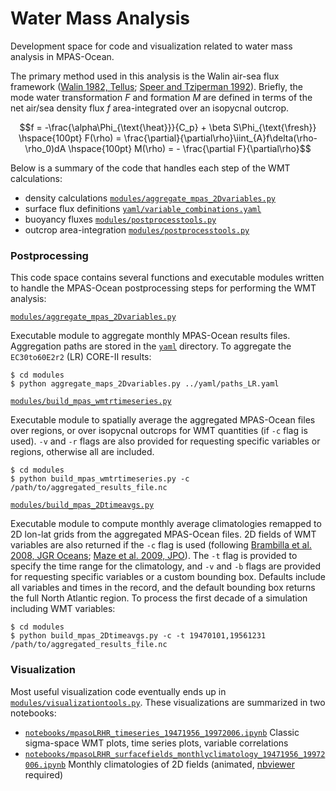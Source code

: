 # Water Mass Analysis

Development space for code and visualization related to water mass analysis in MPAS-Ocean.

The primary method used in this analysis is the Walin air-sea flux framework ([Walin 1982, Tellus](https://doi.org/10.3402/tellusa.v34i2.10801); [Speer and Tziperman 1992](https://doi.org/10.1175/1520-0485(1992)022<0093:ROWMFI>2.0.CO;2)). Briefly, the mode water transformation $F$ and formation $M$ are defined in terms of the net air/sea density flux $f$ area-integrated over an isopycnal outcrop.

$$f = -\frac{\alpha\Phi_{\text{\heat}}}{C_p} + \beta S\Phi_{\text{\fresh}} \hspace{100pt} F(\rho) = \frac{\partial}{\partial\rho}\iint_{A}f\delta(\rho-\rho_0)dA \hspace{100pt} M(\rho) = - \frac{\partial F}{\partial\rho}$$

Below is a summary of the code that handles each step of the WMT calculations:

   * density calculations [`modules/aggregate_mpas_2Dvariables.py`](modules/aggregate_mpas_2Dvariables.py#L174)
   * surface flux definitions [`yaml/variable_combinations.yaml`](yaml/variable_combinations.yaml)
   * buoyancy fluxes [`modules/postprocesstools.py`](modules/postprocesstools.py#L116)
   * outcrop area-integration [`modules/postprocesstools.py`](modules/postprocesstools.py#L137)

### Postprocessing

This code space contains several functions and executable modules written to handle the MPAS-Ocean postprocessing steps for performing the WMT analysis:

[`modules/aggregate_mpas_2Dvariables.py`](modules/aggregate_mpas_2Dvariables.py)

Executable module to aggregate monthly MPAS-Ocean results files. Aggregation paths are stored in the [`yaml`](yaml) directory. To aggregate the `EC30to60E2r2` (LR) CORE-II results:

```
$ cd modules
$ python aggregate_maps_2Dvariables.py ../yaml/paths_LR.yaml
```

[`modules/build_mpas_wmtrtimeseries.py`](modules/build_mpas_wmtrtimeseries.py)

Executable module to spatially average the aggregated MPAS-Ocean files over regions, or over isopycnal outcrops for WMT quantities (if `-c` flag is used). `-v` and `-r` flags are also provided for requesting specific variables or regions, otherwise all are included.

```
$ cd modules
$ python build_mpas_wmtrtimeseries.py -c /path/to/aggregated_results_file.nc
```

[`modules/build_mpas_2Dtimeavgs.py`](modules/build_mpas_2Dtimeavgs.py)

Executable module to compute monthly average climatologies remapped to 2D lon-lat grids from the aggregated MPAS-Ocean files. 2D fields of WMT variables are also returned if the `-c` flag is used (following [Brambilla et al. 2008, JGR Oceans](https://doi.org/10.1029/2006JC004063); [Maze et al. 2009, JPO](https://doi.org/10.1175/2009JPO3985.1)). The `-t` flag is provided to specify the time range for the climatology, and `-v` and `-b` flags are provided for requesting specific variables or a custom bounding box. Defaults include all variables and times in the record, and the default bounding box returns the full North Atlantic region. To process the first decade of a simulation including WMT variables:

```
$ cd modules
$ python build_mpas_2Dtimeavgs.py -c -t 19470101,19561231 /path/to/aggregated_results_file.nc
```

### Visualization

Most useful visualization code eventually ends up in [`modules/visualizationtools.py`](modules/visualizationtools.py). These visualizations are summarized in two notebooks:

   * [`notebooks/mpasoLRHR_timeseries_19471956_19972006.ipynb`](notebooks/mpasoLRHR_timeseries_19471956_19972006.ipynb) Classic sigma-space WMT plots, time series plots, variable correlations
   * [`notebooks/mpasoLRHR_surfacefields_monthlyclimatology_19471956_19972006.ipynb`](https://nbviewer.org/github/MPAS-Dev/MPAS-QuickViz/blob/master/ocean/AMOC/watermassanalysis/notebooks/mpasoLRHR_surfacefields_monthlyclimatology_19471956_19972006.ipynb) Monthly climatologies of 2D fields (animated, [nbviewer](https://nbviewer.org/) required)